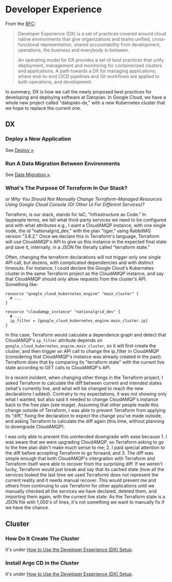 # Developer Experience

From the [RFC](/dx/rfc):

> Developer Experience (DX) is a set of practices covered around cloud native environments that give organizations and teams unified, cross-functional representation, shared accountability from development, operations, the business and everybody in between.
> 
> An operating model for DX provides a set of best practices that unify deployment, management and monitoring for containerized clusters and applications. A path towards a DX for managing applications; where end-to-end CICD pipelines and Git workflows are applied to both operations, and development.

In summary, DX is how we call the newly proposed best practices for developing and deploying software at Datopian. In Google Cloud, we have a whole new project called "datopian-dx," with a new Kubernetes cluster that we hope to replace the current one.

## DX

### Deploy a New Application

See [Deploy &raquo;](./deploy).

### Run A Data Migration Between Environments

See [Data Migration &raquo;](./data-migration).

### What's The Purpose Of Terraform In Our Stack?

_or Why You Should Not Manually Change Terraform-Managed Resources Using Google Cloud Console (Or Other Ui For Different Services)?_

Terraform, is our stack, stands for IaC, "Infrastructure as Code." In laypeople terms, we tell what third-party services we need to be configured and with what attributes e.g.,  I want a CloudAMQP instance, with one single node, the id "nationalgrid_dev," with the plan "tiger," using RabbitMQ version "3.8.2." Once we declare this in Terraform's language, Terraform will use CloudAMQP's API to give us this instance in the expected final state and save it, internally, in a JSON file literally called "terraform state."

Often, changing the terraform declarations will not trigger only one single API call, but dozens, with complicated dependencies and with distinct timeouts. For instance, I could declare the Google Cloud's Kubernetes cluster in the same Terraform project as the CloudAMQP instance, and say that CloudAMQP should only allow requests from the cluster's API. Something like:

```
resource "google_cloud_kubernetes_engine" "main_cluster" {
  # ...
}

resource "cloudamqp_instance" "nationalgrid_dev" {
  # ...
  ip_filter = [google_cloud_kubernetes_engine.main_cluster.ip]
}
```

In this case, Terraform would calculate a dependence graph and detect that CloudAMQP's `ip_filter` attribute depends on `google_cloud_kubernetes_engine.main_cluster`, so it will first create the cluster, and then trigger an API call to change the ip_filter in CloudAMQP (considering that CloudAMQP's instance was already created in the past). Terraform does that by comparing its "terraform state" with the current live state according to GET calls to CloudAMQP's API.

In a recent incident, when changing other things in the Terraform project, I asked Terraform to calculate the diff between current and intended states (what's currently live, and what will be changed to reach the new declarations I added). Contratry to my expectations, it was not showing only what I wanted, but also said it needed to change CloudAMQP's instance back to the free plan (see image). Assuming that other people made this change outside of Terraform, I was able to prevent Terraform from applying its "diff," fixing the declaration to expect the change you've made outside, and asking Terraform to calculate the diff again (this time, without planning to downgrade CloudAMQP).

I was only able to prevent this unintended downgrade with ease because 1. I was aware that we were upgrading CloudAMQP, so Terraform asking to go to the free plan didn't make much sense to me; 2. I paid special attention to the diff before accepting Terraform to go forward; and 3. The diff was simple enough that both CloudAMQP's intergration with Terraform and Terraform itself were able to recover from the surprising diff. If we weren't lucky, Terraform would just break and say that its cached state (how all the services looked the last time we used Terraform) does not represent the current reality and it needs manual recover. This would prevent me and others from continuing to use Terraform for other applications until we manually checked all the services we have declared, deleted them, and importing them again, with the current live state. As the Terraform state is a JSON file with 1,000's of lines, it's not something we want to manually fix if we have the chance.

## Cluster

### How Do It Create The Cluster

It's under [How to Use the Developer Experience (DX) Setup](/dx/cluster/#create-the-cluster).

### Install Argo CD in the Cluster

It's under [How to Use the Developer Experience (DX) Setup](/dx/cluster/#install-argo-cd-in-the-cluster).
